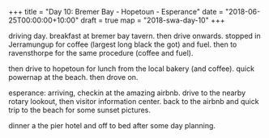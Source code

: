 +++
title = "Day 10: Bremer Bay - Hopetoun - Esperance"
date = "2018-06-25T00:00:00+10:00"
draft = true
map = "2018-swa-day-10"
+++

driving day. breakfast at bremer bay tavern. then drive onwards. stopped in Jerramungup for coffee (largest long black the got) and fuel. then to ravensthorpe for the same procedure (coffee and fuel).

then drive to hopetoun for lunch from the local bakery (and coffee). quick powernap at the beach. then drove on.

esperance: arriving, checkin at the amazing airbnb. drive to the nearby rotary lookout, then visitor information center. back to the airbnb and quick trip to the beach for some sunset pictures.

dinner a the pier hotel and off to bed after some day planning.
